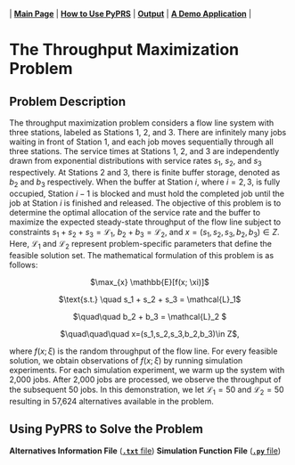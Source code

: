 | [**Main Page**](../README.md) | [**How to Use PyPRS**](How%20to%20Use%20PyPRS.md) | [**Output**](Output.md) | [**A Demo Application**](A%20Demo%20Application.md) |
# The Throughput Maximization Problem

## Problem Description
The throughput maximization problem considers a flow line system with three stations, labeled as Stations 1, 2, and 3. There are infinitely many jobs waiting in front of Station 1, and each job moves sequentially through all three stations. The service times at Stations 1, 2, and 3 are independently drawn from exponential distributions with service rates $s_1$, $s_2$, and $s_3$ respectively. At Stations 2 and 3, there is finite buffer storage, denoted as $b_2$ and $b_3$ respectively. When the buffer at Station $i$, where $i = 2, 3$, is fully occupied, Station $i - 1$ is blocked and must hold the completed job until the job at Station $i$ is finished and released. The objective of this problem is to determine the optimal allocation of the service rate and the buffer to maximize the expected steady-state throughput of the flow line subject to constraints $s_1 + s_2 + s_3 = \mathcal{L}_1$,  $b_2 + b_3 = \mathcal{L}_2$, and $x=(s_1,s_2,s_3,b_2,b_3)\in Z$. Here, $\mathcal{L}_1$ and $\mathcal{L}_2$ represent problem-specific parameters that define the feasible solution set. The mathematical formulation of this problem is as follows:

<p align="center">$\max_{x} \mathbb{E}[f(x; \xi)]$</p>
<p align="center">$\text{s.t.} \quad s_1 + s_2 + s_3 = \mathcal{L}_1$</p>
<p align="center">$\quad\quad b_2 + b_3 = \mathcal{L}_2 $</p>
<p align="center">$\quad\quad\quad  x=(s_1,s_2,s_3,b_2,b_3)\in Z$,</p>

where $f(x; \xi)$ is the random throughput of the flow line. For every feasible solution, we obtain observations of $f(x; \xi)$ by running simulation experiments. For each simulation experiment, we warm up the system with 2,000 jobs. After 2,000 jobs are processed, we observe the throughput of the subsequent 50 jobs. In this demonstration, we let $\mathcal{L}_1=50$ and $\mathcal{L}_2=50$ resulting in 57,624 alternatives available in the problem. 

## Using PyPRS to Solve the Problem
**Alternatives Information File** (<a href="https://github.com/user-attachments/files/21203223/TPMax_57624.txt">**`.txt`** file</a>)
**Simulation Function File** (<a href="./TPMax_57624_simulation_function.py" download>**`.py`** file</a>)


